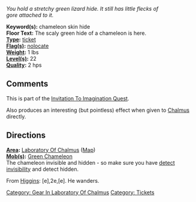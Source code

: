 *You hold a stretchy green lizard hide. It still has little flecks of*  
*gore attached to it.*

**Keyword(s):** chameleon skin hide  
**Floor Text:** The scaly green hide of a chameleon is here.  
**[Type](:Category:_Object_Types.md "wikilink"):**
[ticket](:Category:_Tickets.md "wikilink")  
**[Flag(s)](:Category:_Object_Flags.md "wikilink"):**
[nolocate](NoLocate_Flag.md "wikilink")  
**[Weight](Object_Weight.md "wikilink"):** 1 lbs  
**[Level(s)](Object_Level.md "wikilink"):** 22  
**[Quality](Object_Quality.md "wikilink"):** 2 hps  

## Comments

This is part of the [Invitation To Imagination
Quest](Invitation_To_Imagination_Quest "wikilink").

Also produces an interesting (but pointless) effect when given to
[Chalmus](Chalmus_The_Alchemist.md "wikilink") directly.

## Directions

**[Area](:Category:_Areas.md "wikilink"):** [Laboratory Of
Chalmus](:Category:_Laboratory_Of_Chalmus.md "wikilink")
([Map](Laboratory_Of_Chalmus_Map.md "wikilink"))  
**[Mob(s)](:Category:_Mobs.md "wikilink"):** [Green
Chameleon](Green_Chameleon "wikilink")  
The chameleon invisible and hidden - so make sure you have [detect
invisibility](Detect_Invis.md "wikilink") and detect hidden.

From [Higgins](Butler_Higgins.md "wikilink"): \[e\],2e,\[e\]. He
wanders.

[Category: Gear In Laboratory Of
Chalmus](Category:_Gear_In_Laboratory_Of_Chalmus "wikilink") [Category:
Tickets](Category:_Tickets "wikilink")
